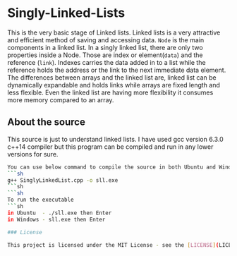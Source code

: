# Singly-Linked-Lists

This is the very basic stage of Linked lists. Linked lists is a very attractive and efficient method of saving and accessing data. ``Node`` is the main components in a linked list. In a singly linked list, there are only two properties inside a Node. Those are index or element(``data``) and the reference (``link``). Indexes carries the data added in to a list while the reference holds the address or the link to the next immediate data element. The differences between arrays and the linked list are, linked list can be dynamically expandable and holds links while arrays are fixed length and less flexible. Even the linked list are having more flexibility it consumes more memory compared to an array.


## About the source

This source is just to understand linked lists. I have used gcc version 6.3.0 c++14 compiler but this program can be compiled and run in any lower versions for sure. 
```sh
You can use below command to compile the source in both Ubuntu and Windows environments.
```sh
g++ SinglyLinkedList.cpp -o sll.exe
```sh
```sh
To run the executable
```sh
in Ubuntu  - ./sll.exe then Enter
in Windows - sll.exe then Enter

### License

This project is licensed under the MIT License - see the [LICENSE](LICENSE) file for details
